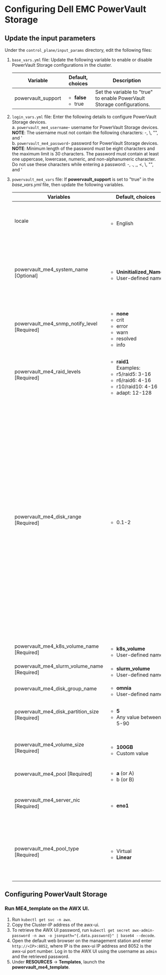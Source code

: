 # Configuring Dell EMC PowerVault Storage  

## Update the input parameters 
Under the `control_plane/input_params` directory, edit the following files:
1. `base_vars.yml` file: Update the following variable to enable or disable PowerVault Storage configurations in the cluster.  

	Variable	|	Default, choices	|	Description
	-------	|	----------------	|	-----------------
	powervault_support	|	<ul><li>**false**</li><li>true</li></ul>	|	Set the variable to "true" to enable PowerVault Storage configurations.  

2. `login_vars.yml` file:  Enter the following details to configure PowerVault Storage devices.  
	a. `powervault_me4_username`- username for PowerVault Storage devices.  
	**NOTE**: The username must not contain the following characters: -, \\, "", and \'  
	b. `powervault_me4_password`- password for PowerVault Storage devices.   
	**NOTE**: Minimum length of the password must be eight characters and the maximum limit is 30 characters. The password must contain at least one uppercase, lowercase, numeric, and non-alphanumeric character. Do not use these characters while entering a password: -, \., \,, \<, \\, "", and \'  

3. `powervault_me4_vars` file: If **powervault_support** is set to "true" in the *base_vars.yml* file, then update the following variables.

	Variables	|	Default, choices	|	Description
	----------------	|	-----------------	|	-----------------
	locale	|	<ul><li>English</li></ul>	|	Represents the selected language. Currently, only English is supported.
	powervault_me4_system_name [Optional]	|	<ul><li>**Uninitialized_Name**</li><li>User-defined name</li></ul>	|	The system name used to identify the PowerVault Storage device. The name should be less than 30 characters and must not contain spaces.
	powervault_me4_snmp_notify_level [Required]	|	<ul><li>**none**</li><li>crit</li><li>error</li><li>warn</li><li>resolved</li><li>info</li></ul>	|	Select the SNMP notification levels for PowerVault Storage devices. 
	powervault_me4_raid_levels	[Required] |	<ul><li>**raid1**</li>Examples:<li>r5/raid5: 3-16</li><li>r6/raid6: 4-16</li><li>r10/raid10: 4-16</li><li>adapt: 12-128</li></ul> |	Enter the required RAID levels and the minimum and maximum number of disks for each RAID levels. 
	powervault_me4_disk_range	[Required]	|	<ul><li>0.1-2</li></ul>	|	Enter the range of disks in the format *enclosure-number.disk-range,enclosure-number.disk-range*. For example, to select disks 3 to 12 in enclosure 1 and to select disks 5 to 23 in enclosure 2, you must enter `1.3-12, 2.5-23`. </br>A RAID 10 or 50 disk group with disks in subgroups are separated by colons (with no spaces). RAID-10 example:1.1-2:1.3-4:1.7,1.10 </br>**NOTE**: Ensure that the entered disk location is empty and the **Usage** column lists the range as **AVAIL**. The disk range specified must be of the same vendor and they must have the same description.  
	powervault_me4_k8s_volume_name [Required] |	<ul><li>**k8s_volume**</li><li>User-defined name</li></ul> |	Enter the Kubernetes volume name.	
	powervault_me4_slurm_volume_name [Required] |	<ul><li>**slurm_volume**</li><li>User-defined name</li></ul> |	Enter the Slurm volume name.
	powervault_me4_disk_group_name |	<ul><li>**omnia**</li><li>User-defined name</li></ul> |	Enter the group name of the disk.
	powervault_me4_disk_partition_size [Required] |	<ul><li>**5**</li><li>Any value between 5-90</li></ul> |	Enter the partition size which would be used as an NFS share.  
	powervault_me4_volume_size [Required] |	<ul><li>**100GB**</li><li>Custom value</li></ul> |	Enter the volume size in the format: *SizeTB*, *SizeGB*, *SizeMB*, or *SizeB*.  
	powervault_me4_pool [Required] |	<ul><li>**a** (or A)</li><li>b (or B)</li></ul> |	Enter the pool for the volume.  
	powervault_me4_server_nic [Required] |	<ul><li>**eno1**</li></ul> |	Enter the NIC of the server to which the PowerVault Storage is connected.
	powervault_me4_pool_type [Required] |	<ul><li>Virtual</li><li>**Linear** </li></ul> |	Select the type of pool to be deployed on PowerVault. Ensure that all pools on the device are exclusively virtual or linear.
	
## Configuring PowerVault Storage

### Run ME4_template on the AWX UI.
1. Run `kubectl get svc -n awx`.
2. Copy the Cluster-IP address of the awx-ui. 
3. To retrieve the AWX UI password, run `kubectl get secret awx-admin-password -n awx -o jsonpath="{.data.password}" | base64 --decode`.
4. Open the default web browser on the management station and enter `http://<IP>:8052`, where IP is the awx-ui IP address and 8052 is the awx-ui port number. Log in to the AWX UI using the username as `admin` and the retrieved password.  
5. Under __RESOURCES__ -> __Templates__, launch the **powervault_me4_template**.
